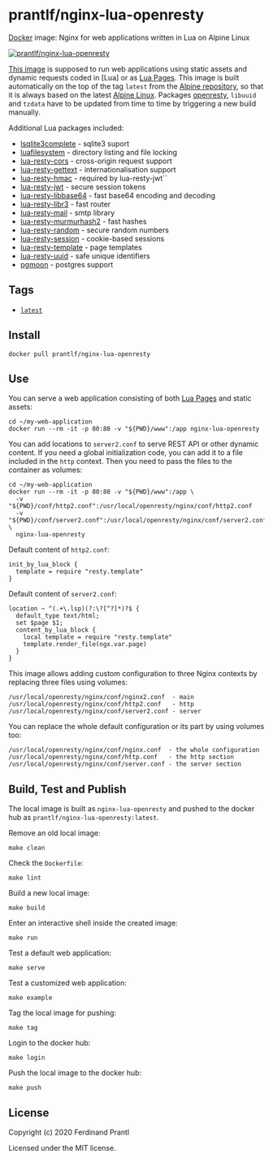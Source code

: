 # prantlf/nginx-lua-openresty

[Docker] image: Nginx for web applications written in Lua on Alpine Linux

[![prantlf/nginx-lua-openresty](http://dockeri.co/image/prantlf/nginx-lua-openresty)](https://hub.docker.com/repository/docker/prantlf/nginx-lua-openresty/)

[This image] is supposed to run web applications using static assets and dynamic requests coded in [Lua] or as [Lua Pages]. This image is built automatically on the top of the tag `latest` from the [Alpine repository], so that it is always based on the latest [Alpine Linux]. Packages [openresty], `libuuid` and `tzdata` have to be updated from time to time by triggering a new build manually.

Additional Lua packages included:

* [lsqlite3complete] - sqlite3 suport
* [luafilesystem] - directory listing and file locking
* [lua-resty-cors] - cross-origin request support
* [lua-resty-gettext] - internationalisation support
* [lua-resty-hmac] - required by lua-resty-jwt``
* [lua-resty-jwt] - secure session tokens
* [lua-resty-libbase64] - fast base64 encoding and decoding
* [lua-resty-libr3] - fast router
* [lua-resty-mail] - smtp library
* [lua-resty-murmurhash2] - fast hashes
* [lua-resty-random] - secure random numbers
* [lua-resty-session] - cookie-based sessions
* [lua-resty-template] - page templates
* [lua-resty-uuid] - safe unique identifiers
* [pgmoon] - postgres support

## Tags

- [`latest`]

## Install

```
docker pull prantlf/nginx-lua-openresty
```

## Use

You can serve a web application consisting of both [Lua Pages] and static assets:

    cd ~/my-web-application
    docker run --rm -it -p 80:80 -v "${PWD}/www":/app nginx-lua-openresty

You can add locations to `server2.conf` to serve REST API or other dynamic content. If you need a global initialization code, you can add it to a file included in the `http` context. Then you need to pass the files to the container as volumes:

    cd ~/my-web-application
    docker run --rm -it -p 80:80 -v "${PWD}/www":/app \
      -v "${PWD}/conf/http2.conf":/usr/local/openresty/nginx/conf/http2.conf
      -v "${PWD}/conf/server2.conf":/usr/local/openresty/nginx/conf/server2.conf \
      nginx-lua-openresty

Default content of `http2.conf`:

    init_by_lua_block {
      template = require "resty.template"
    }

Default content of `server2.conf`:

    location ~ ^(.+\.lsp)(?:\?[^?]*)?$ {
      default_type text/html;
      set $page $1;
      content_by_lua_block {
        local template = require "resty.template"
        template.render_file(ngx.var.page)
      }
    }

This image allows adding custom configuration to three Nginx contexts by replacing three files using volumes:

    /usr/local/openresty/nginx/conf/nginx2.conf  - main
    /usr/local/openresty/nginx/conf/http2.conf   - http
    /usr/local/openresty/nginx/conf/server2.conf - server

You can replace the whole default configuration or its part by using volumes too:

    /usr/local/openresty/nginx/conf/nginx.conf  - the whole configuration
    /usr/local/openresty/nginx/conf/http.conf   - the http section
    /usr/local/openresty/nginx/conf/server.conf - the server section

## Build, Test and Publish

The local image is built as `nginx-lua-openresty` and pushed to the docker hub as `prantlf/nginx-lua-openresty:latest`.

Remove an old local image:

    make clean

Check the `Dockerfile`:

    make lint

Build a new local image:

    make build

Enter an interactive shell inside the created image:

    make run

Test a default web application:

    make serve

Test a customized web application:

    make example

Tag the local image for pushing:

    make tag

Login to the docker hub:

    make login

Push the local image to the docker hub:

    make push

## License

Copyright (c) 2020 Ferdinand Prantl

Licensed under the MIT license.

[Docker]: https://www.docker.com/
[This image]: https://hub.docker.com/repository/docker/prantlf/nginx-lua-openresty
[`latest`]: https://hub.docker.com/repository/docker/prantlf/nginx-lua-openresty/tags
[openresty]: https://openresty.org/en/apk-packages.html
[Alpine repository]: https://hub.docker.com/_/alpine
[Alpine Linux]: https://alpinelinux.org/
[Lua Pages]: https://github.com/bungle/lua-resty-template#example
[lsqlite3complete]: http://lua.sqlite.org/
[luafilesystem]: https://github.com/spacewander/luafilesystem#readme
[lua-resty-cors]: https://github.com/detailyang/lua-resty-cors
[lua-resty-gettext]: https://github.com/bungle/lua-resty-gettext
[lua-resty-hmac]: https://github.com/jkeys089/lua-resty-hmac
[lua-resty-jwt]: https://github.com/cdbattags/lua-resty-jwt
[lua-resty-libbase64]: https://github.com/bungle/lua-resty-libbase64
[lua-resty-libr3]: https://github.com/iresty/lua-resty-libr3
[lua-resty-mail]: https://github.com/GUI/lua-resty-mail
[lua-resty-murmurhash2]: https://github.com/bungle/lua-resty-murmurhash2
[lua-resty-random]: https://github.com/bungle/lua-resty-random
[lua-resty-session]: https://github.com/bungle/lua-resty-session
[lua-resty-template]: https://github.com/bungle/lua-resty-template#readme
[lua-resty-uuid]: https://github.com/bungle/lua-resty-uuid
[pgmoon]: https://github.com/leafo/pgmoon
